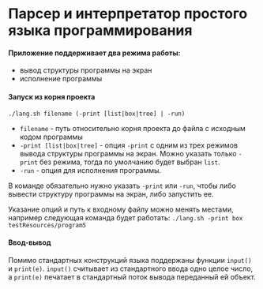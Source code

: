 # Парсер и интерпретатор простого языка программирования

#### Приложение поддерживает два режима работы:
* вывод структуры программы на экран
* исполнение программы

#### Запуск из корня проекта
`./lang.sh filename (-print [list|box|tree] | -run)`

* `filename` - путь относительно корня проекта до файла с исходным кодом программы
* `-print [list|box|tree]` - опция `-print` с одним из трех режимов вывода структуры программы на экран.
  Можно указать только `-print` без режима, тогда по умолчанию будет выбран `list`.
* `-run` - опция для исполнения программы.

В команде обязательно нужно указать `-print` или `-run`, чтобы либо вывести структуру программы на экран, либо запустить ее.

Указание опций и путь к входному файлу можно менять местами, например следующая команда будет работать:
`./lang.sh -print box testResources/program5`

#### Ввод-вывод

Помимо стандартных конструкций языка поддержаны функции `input()` и `print(e)`.
`input()` считывает из стандартного ввода одно целое число, а `print(e)` печатает в стандартный поток вывода
переданный ей объект.